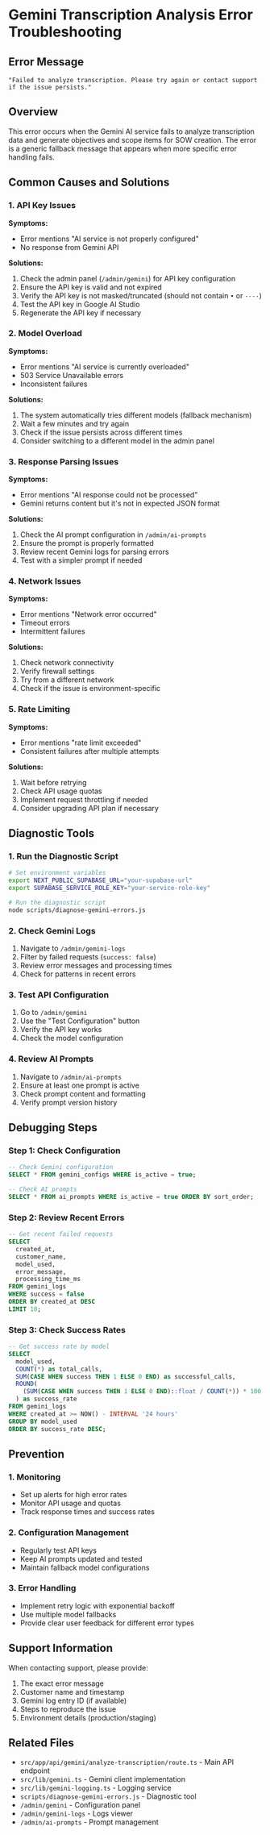 # Gemini Transcription Analysis Error Troubleshooting

## Error Message
```
"Failed to analyze transcription. Please try again or contact support if the issue persists."
```

## Overview
This error occurs when the Gemini AI service fails to analyze transcription data and generate objectives and scope items for SOW creation. The error is a generic fallback message that appears when more specific error handling fails.

## Common Causes and Solutions

### 1. API Key Issues
**Symptoms:**
- Error mentions "AI service is not properly configured"
- No response from Gemini API

**Solutions:**
1. Check the admin panel (`/admin/gemini`) for API key configuration
2. Ensure the API key is valid and not expired
3. Verify the API key is not masked/truncated (should not contain `•` or `····`)
4. Test the API key in Google AI Studio
5. Regenerate the API key if necessary

### 2. Model Overload
**Symptoms:**
- Error mentions "AI service is currently overloaded"
- 503 Service Unavailable errors
- Inconsistent failures

**Solutions:**
1. The system automatically tries different models (fallback mechanism)
2. Wait a few minutes and try again
3. Check if the issue persists across different times
4. Consider switching to a different model in the admin panel

### 3. Response Parsing Issues
**Symptoms:**
- Error mentions "AI response could not be processed"
- Gemini returns content but it's not in expected JSON format

**Solutions:**
1. Check the AI prompt configuration in `/admin/ai-prompts`
2. Ensure the prompt is properly formatted
3. Review recent Gemini logs for parsing errors
4. Test with a simpler prompt if needed

### 4. Network Issues
**Symptoms:**
- Error mentions "Network error occurred"
- Timeout errors
- Intermittent failures

**Solutions:**
1. Check network connectivity
2. Verify firewall settings
3. Try from a different network
4. Check if the issue is environment-specific

### 5. Rate Limiting
**Symptoms:**
- Error mentions "rate limit exceeded"
- Consistent failures after multiple attempts

**Solutions:**
1. Wait before retrying
2. Check API usage quotas
3. Implement request throttling if needed
4. Consider upgrading API plan if necessary

## Diagnostic Tools

### 1. Run the Diagnostic Script
```bash
# Set environment variables
export NEXT_PUBLIC_SUPABASE_URL="your-supabase-url"
export SUPABASE_SERVICE_ROLE_KEY="your-service-role-key"

# Run the diagnostic script
node scripts/diagnose-gemini-errors.js
```

### 2. Check Gemini Logs
1. Navigate to `/admin/gemini-logs`
2. Filter by failed requests (`success: false`)
3. Review error messages and processing times
4. Check for patterns in recent errors

### 3. Test API Configuration
1. Go to `/admin/gemini`
2. Use the "Test Configuration" button
3. Verify the API key works
4. Check the model configuration

### 4. Review AI Prompts
1. Navigate to `/admin/ai-prompts`
2. Ensure at least one prompt is active
3. Check prompt content and formatting
4. Verify prompt version history

## Debugging Steps

### Step 1: Check Configuration
```sql
-- Check Gemini configuration
SELECT * FROM gemini_configs WHERE is_active = true;

-- Check AI prompts
SELECT * FROM ai_prompts WHERE is_active = true ORDER BY sort_order;
```

### Step 2: Review Recent Errors
```sql
-- Get recent failed requests
SELECT 
  created_at,
  customer_name,
  model_used,
  error_message,
  processing_time_ms
FROM gemini_logs 
WHERE success = false 
ORDER BY created_at DESC 
LIMIT 10;
```

### Step 3: Check Success Rates
```sql
-- Get success rate by model
SELECT 
  model_used,
  COUNT(*) as total_calls,
  SUM(CASE WHEN success THEN 1 ELSE 0 END) as successful_calls,
  ROUND(
    (SUM(CASE WHEN success THEN 1 ELSE 0 END)::float / COUNT(*)) * 100, 2
  ) as success_rate
FROM gemini_logs 
WHERE created_at >= NOW() - INTERVAL '24 hours'
GROUP BY model_used
ORDER BY success_rate DESC;
```

## Prevention

### 1. Monitoring
- Set up alerts for high error rates
- Monitor API usage and quotas
- Track response times and success rates

### 2. Configuration Management
- Regularly test API keys
- Keep AI prompts updated and tested
- Maintain fallback model configurations

### 3. Error Handling
- Implement retry logic with exponential backoff
- Use multiple model fallbacks
- Provide clear user feedback for different error types

## Support Information

When contacting support, please provide:
1. The exact error message
2. Customer name and timestamp
3. Gemini log entry ID (if available)
4. Steps to reproduce the issue
5. Environment details (production/staging)

## Related Files
- `src/app/api/gemini/analyze-transcription/route.ts` - Main API endpoint
- `src/lib/gemini.ts` - Gemini client implementation
- `src/lib/gemini-logging.ts` - Logging service
- `scripts/diagnose-gemini-errors.js` - Diagnostic tool
- `/admin/gemini` - Configuration panel
- `/admin/gemini-logs` - Logs viewer
- `/admin/ai-prompts` - Prompt management

